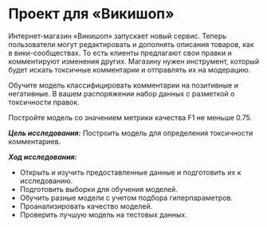 # Проект для «Викишоп»

Интернет-магазин «Викишоп» запускает новый сервис. Теперь пользователи могут редактировать и дополнять описания товаров, как в вики-сообществах. То есть клиенты предлагают свои правки и комментируют изменения других. Магазину нужен инструмент, который будет искать токсичные комментарии и отправлять их на модерацию.

Обучите модель классифицировать комментарии на позитивные и негативные. В вашем распоряжении набор данных с разметкой о токсичности правок.

Постройте модель со значением метрики качества F1 не меньше 0.75.

***Цель исследования:***
Построить модель для определения токсичности комментариев.

***Ход исследования:***
- Открыть и изучить предоставленные данные и подготовить их к исследованию.
- Подготовить выборки для обучения моделей.
- Обучить разные модели с учетом подбора гиперпараметров.
- Проанализировать качество моделей.
- Проверить лучшую модель на тестовых данных.
